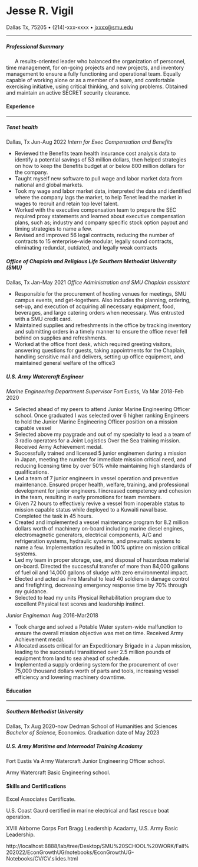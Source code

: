 # Jesse R. Vigil

Dallas Tx, 75205 • (214)-xxx-xxxx • jxxxx@smu.edu

- - -

##### Professional Summary
&nbsp;&nbsp;&nbsp;&nbsp;&nbsp;&nbsp;A results-oriented leader who balanced the organization of personnel, time management, for on-going projects and new projects, and inventory management to ensure a fully functioning and operational team. Equally  capable of working alone or as a member of a team, and comfortable exercising initiative, using critical thinking, and solving problems. Obtained and maintain an active SECRET security clearance.

#### Experience
- - - 
##### Tenet health
Dallas, Tx 
Jun-Aug 2022
*Intern for Exec Compensation and Benefits* 
* Reviewed the Benefits team health insurance cost analysis data to identify a potential savings of 53 million dollars, then helped strategies on how to keep the Benefits budget at or below 800 million dollars for the company.
* Taught myself new software to pull wage and labor market data from national and global markets.
* Took my wage and labor market data, interpreted the data and identified where the company lags the market, to help Tenet lead the market in wages to recruit and retain top level talent.
* Worked with the executive compensation team to prepare the SEC required proxy statements and learned about executive compensation plans, such as; industry and company specific stock option payout and timing strategies to name a few.
* Revised and improved 56 legal contracts, reducing the number of contracts to 15 enterprise-wide modular, legally sound contracts, eliminating redundat, outdated, and legally weak contracts

##### Office of Chaplain and Religious Life Southern Methodist University (SMU)
Dallas, Tx
Jan-May 2021
*Office Administration and SMU Chaplain assistant*
* Responsible for the procurement of hosting venues for meetings, SMU campus events, and get-togethers. Also includes the planning, ordering, set-up, and execution of acquiring all necessary equipment, food, beverages, and large catering orders when necessary. Was entrusted with a SMU credit card.
* Maintained supplies and refreshments in the office by tracking inventory and submitting orders in a timely manner to ensure the office never fell behind on supplies and refreshments.
* Worked at the office front desk, which required greeting visitors, answering questions for guests, taking appointments for the Chaplain, handling sensitive mail and delivers, setting up office equipment, and maintained general welfare of the office3

##### U.S. Army Watercraft Engineer
*Marine Engineering Department Supervisor*
Fort Eustis, Va
Mar 2018-Feb 2020 
* Selected ahead of my peers to attend Junior Marine Engineering Officer school. Once graduated I was selected over 6 higher ranking Engineers to hold the Junior Marine Engineering Officer position on a mission capable vessel
* Selected above my paygrade and out of my specialty to lead a a team of 3 radio operators for a Joint Logistics Over the Sea training mission. Received Army Achievement medal.
* Successfully trained and licensed 5 junior enginemen during a mission in Japan, meeting the number for immediate mission critical need, and reducing licensing time by over 50% while maintaining high standards of qualifications.
* Led a team of 7 junior engineers in vessel operation and preventive maintenance. Ensured proper health, welfare, training, and professional development for junior engineers. I increased competency and cohesion in the team, resulting in early promotions for team members.
* Given 72 hours to effectively revive a vessel from inoperable status to mission capable status while deployed to a Kuwaiti naval base. Completed the task in 45 hours. 
* Created and implemented a vessel maintenance program for 8.2 million dollars worth of machinery on-board including marine diesel engines, electromagnetic generators, electrical components, A/C and refrigeration systems, hydraulic systems, and pneumatic systems to name a few. Implementation resulted in 100% uptime on mission critical systems.
* Led my team in proper storage, use, and disposal of hazardous material on-board. Directed the successful transfer of more than 84,000 gallons of fuel oil and 14,000 gallons of sludge with zero environmental impact.
* Elected and acted as Fire Marshal to lead 40 soldiers in damage control and firefighting, decreasing emergency response time by 70% through my guidance.
* Selected to lead my units Physical Rehabilitation program due to excellent Physical test scores and leadership instinct.

*Junior Engineman*
Aug 2016-Mar2018
* Took charge and solved a Potable Water system-wide malfunction to ensure the overall mission objective was met on time. Received Army Achievement medal. 
* Allocated assets critical for an Expeditionary Brigade in a Japan mission, leading to the successful transitioned over 2.5 million pounds of equipment from land to sea ahead of schedule. 
* Implemented a supply ordering system for the procurement of over 75,000 thousand dollars worth of parts and tools, increasing vessel efficiency and lowering machinery downtime.

#### Education 
- - - 
##### Southern Methodist University
Dallas, Tx
Aug 2020-now
Dedman School of Humanities and Sciences
*Bachelor of Science,* Economics. Graduation date of May 2023

##### U.S. Army Maritime and Intermodal Training Acadamy
Fort Eustis Va
Army Watercraft Junior Engineering Officer school.

Army Watercraft Basic Engineering school. 

#### Skills and Certifications
Excel Associates Certificate.

U.S. Coast Gaurd certified in marine electrical and fast rescue boat operation.

XVIII Airborne Corps Fort Bragg Leadership Acadamy, U.S. Army Basic Leadership.

http://localhost:8888/lab/tree/Desktop/SMU%20SCHOOL%20WORK/Fall%202022/EconGrowthUG/notebooks/EconGrowthUG-Notebooks/CV/CV.slides.html